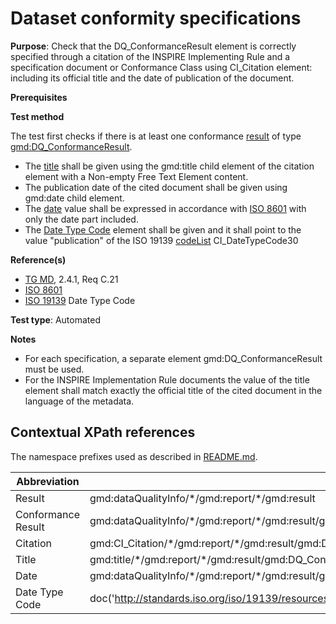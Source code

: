 # Dataset conformity specifications

**Purpose**: Check that the DQ_ConformanceResult element is correctly specified through a citation of the INSPIRE Implementing Rule
and a specification document or Conformance Class using CI_Citation element: including its official title and the date of publication of the document.

**Prerequisites**

**Test method**

The test first checks if there is at least one conformance [result](#Result) of type [gmd:DQ_ConformanceResult](#ConformanceResult).

* The [title](#title) shall be given using the gmd:title child element of the citation element with a Non-empty Free Text Element content.
* The publication date of the cited document shall be given using gmd:date child element.
* The [date](#date) value shall be expressed in accordance with [ISO 8601](http://inspire.ec.europa.eu/id/ats/metadata/2.0/common/README#ref_ISO_8601) with only the date part included.
* The [Date Type Code](#dateTypeCode) element shall be given and it shall point to the value "publication" of the ISO 19139 [codeList](#codeListValue) CI_DateTypeCode30

**Reference(s)**	 

* [TG MD](http://inspire.ec.europa.eu/id/ats/metadata/2.0/common/README#ref_TG_MD), 2.4.1, Req C.21
* [ISO 8601](http://inspire.ec.europa.eu/id/ats/metadata/2.0/common/README#ref_ISO_8601)
* [ISO 19139](http://standards.iso.org/iso/19139/resources/gmxCodelists.xml#CI_DateTypeCode) Date Type Code


**Test type**: Automated

**Notes**
* For each specification, a separate element gmd:DQ_ConformanceResult must be used.
* For the INSPIRE Implementation Rule documents the value of the title element shall match exactly the official title of the cited document in the language of the metadata.


## Contextual XPath references

The namespace prefixes used as described in [README.md](http://inspire.ec.europa.eu/id/ats/metadata/2.0/common/README#namespaces).

Abbreviation                                   |  XPath expression (relative to gmd:MD_Metadata)
-----------------------------------------------| -------------------------------------------------------------------------
<a name="result"></a> Result   | gmd:dataQualityInfo/\*/gmd:report/\*/gmd:result
<a name="ConformanceResult"></a> Conformance Result   | gmd:dataQualityInfo/\*/gmd:report/\*/gmd:result/gmd:DQ_ConformanceResult/<gmd:specification>
<a name="citation"></a> Citation  | gmd:CI_Citation/\*/gmd:report/\*/gmd:result/gmd:DQ_ConformanceResult/\*/<gmd:CI_Citation>
<a name="title"></a> Title  | gmd:title/\*/gmd:report/\*/gmd:result/gmd:DQ_ConformanceResult/\*/<gmd:CI_Citation>/<gmd:title>/text()
<a name="date"></a> Date |gmd:dataQualityInfo/\*/gmd:report/\*/gmd:result/gmd:DQ_ConformanceResult/\*/<gmd:CI_Citation>/\*/<gmd:CI_Date>/\*/<gmd:CI_DateTypeCode>///gmd:CI_DateTypeCode/@codeListValue
<a name="dateTypeCode"></a> Date Type Code | doc('http://standards.iso.org/iso/19139/resources/gmxCodelists.xml#CI_DateTypeCode')/gmx:CodeListDictionary[@gml:id='CI_DateTypeCode']//gml:identifier/text()

